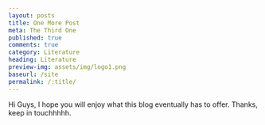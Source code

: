 ```yaml
---
layout: posts
title: One More Post
meta: The Third One
published: true
comments: true
category: Literature
heading: Literature
preview-img: assets/img/logo1.png
baseurl: /site
permalink: /:title/
---
```


Hi Guys, I hope you will enjoy what this blog eventually has to offer.
Thanks, keep in touchhhhh.

